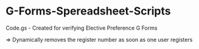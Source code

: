 # G-Forms-Spereadsheet-Scripts

Code.gs - Created for verifying Elective Preference G Forms

=> Dynamically removes the register number as soon as one user registers

